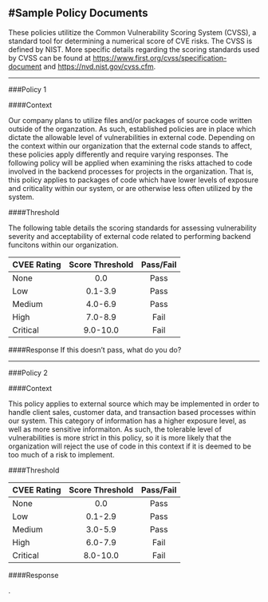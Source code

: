 #Sample Policy Documents
---

These policies utilitize the Common Vulnerability Scoring System (CVSS), a standard tool for determining a numerical score of CVE risks. The CVSS is defined by NIST. More specific details regarding the scoring standards used by CVSS can be found at https://www.first.org/cvss/specification-document and https://nvd.nist.gov/cvss.cfm.

---
###Policy 1

####Context

Our company plans to utilize files and/or packages of source code written outside of the organzation. As such, established policies are in place which dictate the allowable level of vulnerabilities in external code. Depending on the context within our organization that the external code stands to affect, these policies apply differently and require varying responses. The following policy will be applied when examining the risks attached to code involved in the backend processes for projects in the organization. That is, this policy applies to packages of code which have lower levels of exposure and criticality within our system, or are otherwise less often utilized by the system. 

####Threshold

The following table details the scoring standards for assessing vulnerability severity and acceptability of external code related to performing backend funcitons within our organization.

| CVEE Rating   | Score Threshold | Pass/Fail  |
| ------------- |:-------------:|:---------:|
| None      | 0.0      | Pass |
| Low       | 0.1-3.9  | Pass |
| Medium    | 4.0-6.9  | Pass |
| High      | 7.0-8.9  | Fail |
| Critical  | 9.0-10.0 | Fail |

####Response
If this doesn’t pass, what do you do? 

---

###Policy 2

####Context 

This policy applies to external source which may be implemented in order to handle client sales, customer data, and transaction based processes within our system. This category of information has a higher exposure level, as well as more sensitive informaiton. As such, the tolerable level of vulnerabilities is more strict in this policy, so it is more likely that the organization will reject the use of code in this context if it is deemed to be too much of a risk to implement. 

####Threshold

| CVEE Rating   | Score Threshold | Pass/Fail  |
| ------------- |:-------------:|:---------:|
| None      | 0.0      | Pass |
| Low       | 0.1-2.9  | Pass |
| Medium    | 3.0-5.9  | Pass |
| High      | 6.0-7.9  | Fail |
| Critical  | 8.0-10.0 | Fail |

####Response

.

